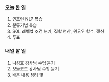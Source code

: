 ### 오늘 한 일
1. 인프런 NLP 복습
2. 분류기법 복습
3. SQL 레벨업 조건 분기, 집합 연산, 윈도우 함수, 갱신
4. 투표

### 내일 할 일
1. 나성호 강사님 수업 듣기
2. 오늘코드 강사님 수업 듣기
3. 배운 내용 정리 및 
